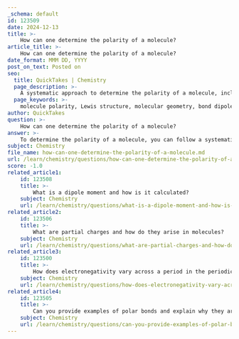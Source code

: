 ```yaml
---
_schema: default
id: 123509
date: 2024-12-13
title: >-
    How can one determine the polarity of a molecule?
article_title: >-
    How can one determine the polarity of a molecule?
date_format: MMM DD, YYYY
post_on_text: Posted on
seo:
  title: QuickTakes | Chemistry
  page_description: >-
    A systematic approach to determine the polarity of a molecule, including steps to draw Lewis structures, understand molecular geometry, identify bond polarities, and evaluate the overall dipole moments.
  page_keywords: >-
    molecule polarity, Lewis structure, molecular geometry, bond dipoles, dipole moments, electronegativity, vector sum, partial charges, dipole moment, molecular shape
author: QuickTakes
question: >-
    How can one determine the polarity of a molecule?
answer: >-
    To determine the polarity of a molecule, you can follow a systematic approach that involves several key steps:\n\n1. **Draw the Lewis Structure**: Start by drawing the Lewis structure of the molecule. This will help you visualize the arrangement of atoms and the distribution of electrons.\n\n2. **Determine Molecular Geometry**: Use the Lewis structure to ascertain the molecular geometry. The shape of the molecule is crucial in determining its overall polarity.\n\n3. **Identify Bond Dipoles**: For each bond in the molecule, determine the bond polarity by assessing the difference in electronegativity between the two atoms involved. A bond is considered polar if the electronegativity difference is significant (generally greater than 0.4). You can represent bond dipoles using arrows pointing toward the more electronegative atom, with a cross at the tail of the arrow.\n\n4. **Calculate the Vector Sum of Dipole Moments**: The overall polarity of the molecule is determined by the vector sum of all individual bond dipoles. If the dipole moments cancel each other out (as in symmetrical molecules like carbon dioxide, CO₂), the molecule is nonpolar. Conversely, if the dipole moments do not cancel (as in water, H₂O), the molecule is polar.\n\n5. **Consider Partial Charges**: In polar molecules, the more electronegative atom will acquire a partial negative charge (δ-) while the less electronegative atom will have a partial positive charge (δ+). This charge separation contributes to the overall dipole moment of the molecule.\n\n6. **Evaluate External Factors**: Finally, consider any external factors that may influence molecular polarity, such as the presence of lone pairs on the central atom, which can affect the molecular shape and thus the polarity.\n\nBy following these steps, you can effectively determine whether a molecule is polar or nonpolar based on its structure and the distribution of electron density.
subject: Chemistry
file_name: how-can-one-determine-the-polarity-of-a-molecule.md
url: /learn/chemistry/questions/how-can-one-determine-the-polarity-of-a-molecule
score: -1.0
related_article1:
    id: 123508
    title: >-
        What is a dipole moment and how is it calculated?
    subject: Chemistry
    url: /learn/chemistry/questions/what-is-a-dipole-moment-and-how-is-it-calculated
related_article2:
    id: 123506
    title: >-
        What are partial charges and how do they arise in molecules?
    subject: Chemistry
    url: /learn/chemistry/questions/what-are-partial-charges-and-how-do-they-arise-in-molecules
related_article3:
    id: 123500
    title: >-
        How does electronegativity vary across a period in the periodic table?
    subject: Chemistry
    url: /learn/chemistry/questions/how-does-electronegativity-vary-across-a-period-in-the-periodic-table
related_article4:
    id: 123505
    title: >-
        Can you provide examples of polar bonds and explain why they are polar?
    subject: Chemistry
    url: /learn/chemistry/questions/can-you-provide-examples-of-polar-bonds-and-explain-why-they-are-polar
---
```


&nbsp;
